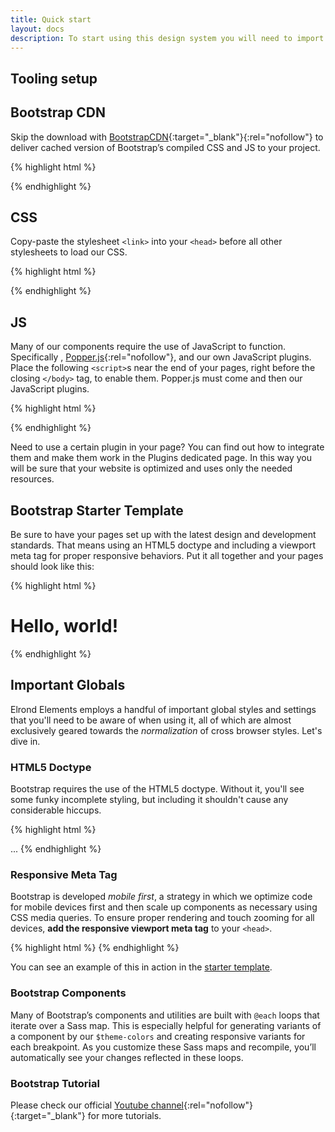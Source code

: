 ```yaml
---
title: Quick start
layout: docs
description: To start using this design system you will need to import some files in your current project or start from scratch using our template (scroll down in this page to view it).
---
```


## Tooling setup

## Bootstrap CDN

Skip the download with [BootstrapCDN](https://www.bootstrapcdn.com/){:target="_blank"}{:rel="nofollow"} to deliver cached version of Bootstrap’s compiled CSS and JS to your project.

{% highlight html %}
<!-- CSS only -->
<link href="https://cdn.jsdelivr.net/npm/bootstrap@5.2.2/dist/css/bootstrap.min.css" rel="stylesheet" integrity="sha384-Zenh87qX5JnK2Jl0vWa8Ck2rdkQ2Bzep5IDxbcnCeuOxjzrPF/et3URy9Bv1WTRi" crossorigin="anonymous">
<!-- JavaScript Bundle with Popper -->
<script src="https://cdn.jsdelivr.net/npm/bootstrap@5.2.2/dist/js/bootstrap.bundle.min.js" integrity="sha384-OERcA2EqjJCMA+/3y+gxIOqMEjwtxJY7qPCqsdltbNJuaOe923+mo//f6V8Qbsw3" crossorigin="anonymous"></script>
{% endhighlight %}

## CSS



Copy-paste the stylesheet `<link>` into your `<head>` before all other stylesheets to load our CSS.

{% highlight html %}
<!-- Fonts -->
<link href="https://fonts.googleapis.com/css?family=Open+Sans:300,400,600,700" rel="stylesheet">

<!-- Font Awesome Icons -->
<script src="https://kit.fontawesome.com/349ee9c857.js" crossorigin="anonymous"></script>

<!-- CSS Files -->
<link id="pagestyle" href="https://cdn.jsdelivr.net/gh/web3-creative-tim/elrond-elements@main/dist/css/elrond-elements.min.css" rel="stylesheet" />
{% endhighlight %}


## JS

Many of our components require the use of JavaScript to function. Specifically , [Popper.js](https://popper.js.org/){:rel="nofollow"}, and our own JavaScript plugins. Place the following `<script>`s near the end of your pages, right before the closing `</body>` tag, to enable them. Popper.js must come and then our JavaScript plugins.

{% highlight html %}
<!-- Core -->
<script src="https://cdn.jsdelivr.net/npm/@popperjs/core@2.11.6/dist/umd/popper.min.js" integrity="sha384-oBqDVmMz9ATKxIep9tiCxS/Z9fNfEXiDAYTujMAeBAsjFuCZSmKbSSUnQlmh/jp3" crossorigin="anonymous"></script>
<script src="https://cdn.jsdelivr.net/npm/bootstrap@5.2.2/dist/js/bootstrap.min.js" integrity="sha384-IDwe1+LCz02ROU9k972gdyvl+AESN10+x7tBKgc9I5HFtuNz0wWnPclzo6p9vxnk" crossorigin="anonymous"></script>


<!-- Elrond Elements JS -->
<script src="https://cdn.jsdelivr.net/gh/web3-creative-tim/elrond-elements@main/dist/js/elrond-elements.min.js"></script>
{% endhighlight %}

Need to use a certain plugin in your page? You can find out how to integrate them and make them work in the Plugins dedicated page. In this way you will be sure that your website is optimized and uses only the needed resources.

## Bootstrap Starter Template

Be sure to have your pages set up with the latest design and development standards. That means using an HTML5 doctype and including a viewport meta tag for proper responsive behaviors. Put it all together and your pages should look like this:

{% highlight html %}

<!DOCTYPE html>
<html lang="en">

<head>
  <meta charset="utf-8" />
  <meta name="viewport" content="width=device-width, initial-scale=1, shrink-to-fit=no">
  <link rel="apple-touch-icon" sizes="76x76" href="../assets/img/apple-icon.png">
  <link rel="icon" type="image/png" href="../assets/img/favicon.png">
  <title>
    Elrond Elements
  </title>
  <!--     Fonts and icons     -->
  <link href="https://fonts.googleapis.com/css?family=Open+Sans:300,400,600,700" rel="stylesheet" />

  <!-- Font Awesome Icons -->
  <script src="https://kit.fontawesome.com/349ee9c857.js" crossorigin="anonymous"></script>

  <!-- CSS Files -->
  <link id="pagestyle" href="" rel="stylesheet" />
</head>

<body class="g-sidenav-show bg-gray-100">

  <h1>Hello, world!</h1>

  <!--   Core JS Files   -->
  <script src="https://cdn.jsdelivr.net/npm/@popperjs/core@2.11.6/dist/umd/popper.min.js" integrity="sha384-oBqDVmMz9ATKxIep9tiCxS/Z9fNfEXiDAYTujMAeBAsjFuCZSmKbSSUnQlmh/jp3" crossorigin="anonymous"></script>
  <script src="https://cdn.jsdelivr.net/npm/bootstrap@5.2.2/dist/js/bootstrap.min.js" integrity="sha384-IDwe1+LCz02ROU9k972gdyvl+AESN10+x7tBKgc9I5HFtuNz0wWnPclzo6p9vxnk" crossorigin="anonymous"></script>


  <!-- Control Center for Elrond Elements: parallax effects, scripts for the example pages etc -->
  <script src="https://cdn.jsdelivr.net/gh/web3-creative-tim/elrond-elements@main/dist/js/elrond-elements.min.js"></script>
</body>

</html>



{% endhighlight %}

## Important Globals

Elrond Elements employs a handful of important global styles and settings that you'll need to be aware of when using it, all of which are almost exclusively geared towards the *normalization* of cross browser styles. Let's dive in.

### HTML5 Doctype

Bootstrap requires the use of the HTML5 doctype. Without it, you'll see some funky incomplete styling, but including it shouldn't cause any considerable hiccups.

{% highlight html %}
<!doctype html>
<html lang="en">
  ...
</html>
{% endhighlight %}

### Responsive Meta Tag

Bootstrap is developed *mobile first*, a strategy in which we optimize code for mobile devices first and then scale up components as necessary using CSS media queries. To ensure proper rendering and touch zooming for all devices, **add the responsive viewport meta tag** to your `<head>`.

{% highlight html %}
<meta name="viewport" content="width=device-width, initial-scale=1, shrink-to-fit=no">
{% endhighlight %}



You can see an example of this in action in the [starter template](#starter-template).

### Bootstrap Components

Many of Bootstrap’s components and utilities are built with `@each` loops that iterate over a Sass map. This is especially helpful for generating variants of a component by our `$theme-colors` and creating responsive variants for each breakpoint. As you customize these Sass maps and recompile, you’ll automatically see your changes reflected in these loops.

### Bootstrap Tutorial

Please check our official [Youtube channel](https://www.youtube.com/channel/UCVyTG4sCw-rOvB9oHkzZD1w/videos){:rel="nofollow"}{:target="_blank"} for more tutorials.
